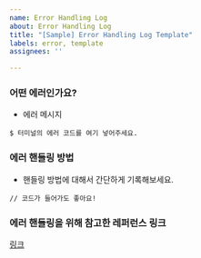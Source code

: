 ```yaml
---
name: Error Handling Log
about: Error Handling Log
title: "[Sample] Error Handling Log Template"
labels: error, template
assignees: ''

---
```


### 어떤 에러인가요?
- 에러 메시지
```
$ 터미널의 에러 코드를 여기 넣어주세요.
```

### 에러 핸들링 방법
- 핸들링 방법에 대해서 간단하게 기록해보세요.
```
// 코드가 들어가도 좋아요!
```

### 에러 핸들링을 위해 참고한 레퍼런스 링크
[링크](https://github.com/tmdqls2257/GAJA/issues/24)
